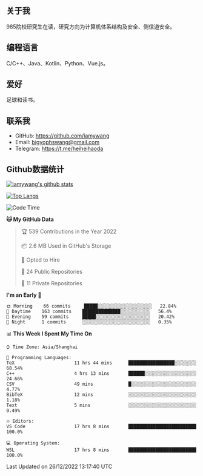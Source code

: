 ## 关于我

985院校研究生在读，研究方向为计算机体系结构及安全、侧信道安全。

## 编程语言

C/C++、Java、Kotlin、Python、Vue.js。

## 爱好

足球和读书。

## 联系我

- GitHub: https://github.com/iamywang
- Email: bigyophswang@gmail.com
- Telegram: https://t.me/heiheihaoda

## Github数据统计

[![iamywang's github stats](https://github-readme-stats.vercel.app/api?username=iamywang&count_private=true&show_icons=true)]()

[![Top Langs](https://github-readme-stats.vercel.app/api/top-langs/?username=iamywang&layout=compact)]()

<!--START_SECTION:waka-->
![Code Time](http://img.shields.io/badge/Code%20Time-646%20hrs%2038%20mins-blue)

**🐱 My GitHub Data** 

> 🏆 539 Contributions in the Year 2022
 > 
> 📦 2.6 MB Used in GitHub's Storage 
 > 
> 💼 Opted to Hire
 > 
> 📜 24 Public Repositories 
 > 
> 🔑 11 Private Repositories  
 > 
**I'm an Early 🐤** 

```text
🌞 Morning    66 commits     █████░░░░░░░░░░░░░░░░░░░░   22.84% 
🌆 Daytime    163 commits    ██████████████░░░░░░░░░░░   56.4% 
🌃 Evening    59 commits     █████░░░░░░░░░░░░░░░░░░░░   20.42% 
🌙 Night      1 commits      ░░░░░░░░░░░░░░░░░░░░░░░░░   0.35%

```


📊 **This Week I Spent My Time On** 

```text
⌚︎ Time Zone: Asia/Shanghai

💬 Programming Languages: 
TeX                      11 hrs 44 mins      █████████████████░░░░░░░░   68.54% 
C++                      4 hrs 13 mins       ██████░░░░░░░░░░░░░░░░░░░   24.66% 
CSV                      49 mins             █░░░░░░░░░░░░░░░░░░░░░░░░   4.77% 
BibTeX                   12 mins             ░░░░░░░░░░░░░░░░░░░░░░░░░   1.18% 
Text                     5 mins              ░░░░░░░░░░░░░░░░░░░░░░░░░   0.49%

🔥 Editors: 
VS Code                  17 hrs 8 mins       █████████████████████████   100.0%

💻 Operating System: 
WSL                      17 hrs 8 mins       █████████████████████████   100.0%

```


 Last Updated on 26/12/2022 13:17:40 UTC
<!--END_SECTION:waka-->

